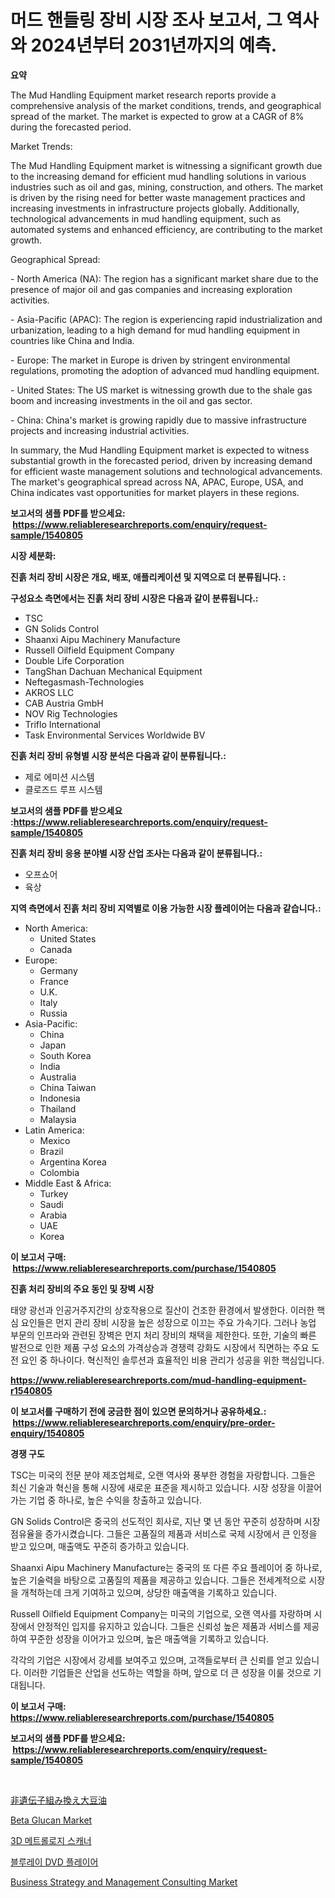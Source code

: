 <p><h1>머드 핸들링 장비 시장 조사 보고서, 그 역사와 2024년부터 2031년까지의 예측.</h1></p><p><strong>요약</strong></p>
<p><p>The Mud Handling Equipment market research reports provide a comprehensive analysis of the market conditions, trends, and geographical spread of the market. The market is expected to grow at a CAGR of 8% during the forecasted period.</p><p>Market Trends:</p><p>The Mud Handling Equipment market is witnessing a significant growth due to the increasing demand for efficient mud handling solutions in various industries such as oil and gas, mining, construction, and others. The market is driven by the rising need for better waste management practices and increasing investments in infrastructure projects globally. Additionally, technological advancements in mud handling equipment, such as automated systems and enhanced efficiency, are contributing to the market growth.</p><p>Geographical Spread:</p><p>- North America (NA): The region has a significant market share due to the presence of major oil and gas companies and increasing exploration activities.</p><p>- Asia-Pacific (APAC): The region is experiencing rapid industrialization and urbanization, leading to a high demand for mud handling equipment in countries like China and India.</p><p>- Europe: The market in Europe is driven by stringent environmental regulations, promoting the adoption of advanced mud handling equipment.</p><p>- United States: The US market is witnessing growth due to the shale gas boom and increasing investments in the oil and gas sector.</p><p>- China: China's market is growing rapidly due to massive infrastructure projects and increasing industrial activities.</p><p>In summary, the Mud Handling Equipment market is expected to witness substantial growth in the forecasted period, driven by increasing demand for efficient waste management solutions and technological advancements. The market's geographical spread across NA, APAC, Europe, USA, and China indicates vast opportunities for market players in these regions.</p></p>
<p><strong>보고서의 샘플 PDF를 받으세요: &nbsp;<a href="https://www.reliableresearchreports.com/enquiry/request-sample/1540805">https://www.reliableresearchreports.com/enquiry/request-sample/1540805</a></strong></p>
<p><strong>시장 세분화:</strong></p>
<p><strong> 진흙 처리 장비 시장은 개요, 배포, 애플리케이션 및 지역으로 더 분류됩니다. :</strong></p>
<p><strong>구성요소 측면에서는 진흙 처리 장비 시장은 다음과 같이 분류됩니다.:</strong></p>
<p><ul><li>TSC</li><li>GN Solids Control</li><li>Shaanxi Aipu Machinery Manufacture</li><li>Russell Oilfield Equipment Company</li><li>Double Life Corporation</li><li>TangShan Dachuan Mechanical Equipment</li><li>Neftegasmash-Technologies</li><li>AKROS LLC</li><li>CAB Austria GmbH</li><li>NOV Rig Technologies</li><li>Triflo International</li><li>Task Environmental Services Worldwide BV</li></ul></p>
<p><strong> 진흙 처리 장비 유형별 시장 분석은 다음과 같이 분류됩니다.:</strong></p>
<p><ul><li>제로 에미션 시스템</li><li>클로즈드 루프 시스템</li></ul></p>
<p><strong>보고서의 샘플 PDF를 받으세요 :<a href="https://www.reliableresearchreports.com/enquiry/request-sample/1540805">https://www.reliableresearchreports.com/enquiry/request-sample/1540805</a></strong></p>
<p><strong> 진흙 처리 장비 응용 분야별 시장 산업 조사는 다음과 같이 분류됩니다.:</strong></p>
<p><ul><li>오프쇼어</li><li>육상</li></ul></p>
<p><strong>지역 측면에서 진흙 처리 장비 지역별로 이용 가능한 시장 플레이어는 다음과 같습니다.:</strong></p>
<p><ul>
    <li>
        North America:
        <ul>
            <li>United States</li>
            <li>Canada</li>
        </ul>
    </li>
    <li>
        Europe:
        <ul>
            <li>Germany</li>
            <li>France</li>
            <li>U.K.</li>
            <li>Italy</li>
            <li>Russia</li>
        </ul>
    </li>
    <li>
        Asia-Pacific:
        <ul>
            <li>China</li>
            <li>Japan</li>
            <li>South Korea</li>
            <li>India</li>
            <li>Australia</li>
            <li>China Taiwan</li>
            <li>Indonesia</li>
            <li>Thailand</li>
            <li>Malaysia</li>
        </ul>
    </li>
    <li>
        Latin America:
        <ul>
            <li>Mexico</li>
            <li>Brazil</li>
            <li>Argentina Korea</li>
            <li>Colombia</li>
        </ul>
    </li>
    <li>
        Middle East & Africa:
        <ul>
            <li>Turkey</li>
            <li>Saudi</li>
            <li>Arabia</li>
            <li>UAE</li>
            <li>Korea</li>
        </ul>
    </li>
    </ul></p>
<p><strong>이 보고서 구매: &nbsp;<a href="https://www.reliableresearchreports.com/purchase/1540805">https://www.reliableresearchreports.com/purchase/1540805</a></strong></p>
<p><strong>진흙 처리 장비의 주요 동인 및 장벽 시장</strong></p>
<p><p>태양 광선과 인공거주지간의 상호작용으로 질산이 건조한 환경에서 발생한다. 이러한 핵심 요인들은 먼지 관리 장비 시장을 높은 성장으로 이끄는 주요 가속기다. 그러나 농업 부문의 인프라와 관련된 장벽은 먼지 처리 장비의 채택을 제한한다. 또한, 기술의 빠른 발전으로 인한 제품 구성 요소의 가격상승과 경쟁력 강화도 시장에서 직면하는 주요 도전 요인 중 하나이다. 혁신적인 솔루션과 효율적인 비용 관리가 성공을 위한 핵심입니다.</p></p>
<p><strong><a href="https://www.reliableresearchreports.com/mud-handling-equipment-r1540805">https://www.reliableresearchreports.com/mud-handling-equipment-r1540805</a></strong></p>
<p><strong>이 보고서를 구매하기 전에 궁금한 점이 있으면 문의하거나 공유하세요.: &nbsp;<a href="https://www.reliableresearchreports.com/enquiry/pre-order-enquiry/1540805">https://www.reliableresearchreports.com/enquiry/pre-order-enquiry/1540805</a></strong></p>
<p><strong>경쟁 구도</strong></p>
<p><p>TSC는 미국의 전문 분야 제조업체로, 오랜 역사와 풍부한 경험을 자랑합니다. 그들은 최신 기술과 혁신을 통해 시장에 새로운 표준을 제시하고 있습니다. 시장 성장을 이끌어가는 기업 중 하나로, 높은 수익을 창출하고 있습니다.</p><p>GN Solids Control은 중국의 선도적인 회사로, 지난 몇 년 동안 꾸준히 성장하며 시장 점유율을 증가시켰습니다. 그들은 고품질의 제품과 서비스로 국제 시장에서 큰 인정을 받고 있으며, 매출액도 꾸준히 증가하고 있습니다.</p><p>Shaanxi Aipu Machinery Manufacture는 중국의 또 다른 주요 플레이어 중 하나로, 높은 기술력을 바탕으로 고품질의 제품을 제공하고 있습니다. 그들은 전세계적으로 시장을 개척하는데 크게 기여하고 있으며, 상당한 매출액을 기록하고 있습니다.</p><p>Russell Oilfield Equipment Company는 미국의 기업으로, 오랜 역사를 자랑하며 시장에서 안정적인 입지를 유지하고 있습니다. 그들은 신뢰성 높은 제품과 서비스를 제공하여 꾸준한 성장을 이어가고 있으며, 높은 매출액을 기록하고 있습니다.</p><p>각각의 기업은 시장에서 강세를 보여주고 있으며, 고객들로부터 큰 신뢰를 얻고 있습니다. 이러한 기업들은 산업을 선도하는 역할을 하며, 앞으로 더 큰 성장을 이룰 것으로 기대됩니다.</p></p>
<p><strong>이 보고서 구매: &nbsp; <a href="https://www.reliableresearchreports.com/purchase/1540805">https://www.reliableresearchreports.com/purchase/1540805</a></strong></p>
<p><strong>보고서의 샘플 PDF를 받으세요: &nbsp;<a href="https://www.reliableresearchreports.com/enquiry/request-sample/1540805">https://www.reliableresearchreports.com/enquiry/request-sample/1540805</a></strong><strong></strong></p>
<p>&nbsp;</p>
<p><p><a href="https://medium.com/@arimuller2009/%E9%9D%9E%E9%81%BA%E4%BC%9D%E5%AD%90%E7%B5%84%E3%81%BF%E6%8F%9B%E3%81%88%E5%A4%A7%E8%B1%86%E6%B2%B9%E5%B8%82%E5%A0%B4%E8%A6%8F%E6%A8%A1-%E5%B8%82%E5%A0%B4%E5%B1%95%E6%9C%9B%E3%81%A8%E5%B8%82%E5%A0%B4%E4%BA%88%E6%B8%AC-2024%E5%B9%B4%E3%81%8B%E3%82%892031%E5%B9%B4-caa0ac67b84d">非遺伝子組み換え大豆油</a></p><p><a href="https://github.com/markusgodoy/Market-Research-Report-List-3/blob/main/beta-glucan-market.md">Beta Glucan Market</a></p><p><a href="https://github.com/rcabello548/Market-Research-Report-List-1/blob/main/108792156309.md">3D 메트롤로지 스캐너</a></p><p><a href="https://medium.com/@carmellalang1/%EB%B8%94%EB%A3%A8%EB%A0%88%EC%9D%B4-dvd-%ED%94%8C%EB%A0%88%EC%9D%B4%EC%96%B4-%EC%8B%9C%EC%9E%A5%EC%9D%80-%EC%8B%9C%EC%9E%A5-%EC%A0%90%EC%9C%A0%EC%9C%A8-%EA%B7%9C%EB%AA%A8-%EB%B0%8F-2031%EB%85%84%EA%B9%8C%EC%A7%80-%EC%98%88%EC%83%81%EB%90%9C-%EC%98%88%EC%B8%A1%EC%97%90-%EC%B4%88%EC%A0%90%EC%9D%84-%EB%A7%9E%EC%B6%98%EB%8B%A4-7952e58e9925">블루레이 DVD 플레이어</a></p><p><a href="https://medium.com/@joanacasper19/business-strategy-and-management-consulting-market-the-key-to-successful-business-strategy-b33d5f8033ad">Business Strategy and Management Consulting Market</a></p></p>